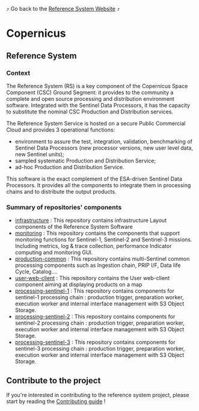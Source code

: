:arrow_heading_up: Go back to the [Reference System Website](https://referencesystem.copernicus.eu/) :arrow_heading_up:

# Copernicus

## Reference System

### Context

The Reference System (RS) is a key component of the Copernicus Space Component (CSC) Ground Segment: it provides to the community a complete and open source processing and distribution environment software. Integrated with the Sentinel Data Processors, it has the capacity to substitute the nominal CSC Production and Distribution services. 

The Reference System Service is hosted on a secure Public Commercial Cloud and provides 3 operational functions:

- environment to assure the test, integration, validation, benchmarking of Sentinel Data Processors (new processor versions, new user level data, new Sentinel units);
- sampled systematic Production and Distribution Service;
- ad-hoc Production and Distribution Service.

This software is the exact complement of the ESA-driven Sentinel Data Processors. It provides all the components to integrate them in processing chains and to distribute the output products.

### Summary of repositories' components
- [infrastructure](https://github.com/COPRS/infrastructure) : This repository contains infrastructure Layout components of the Reference System Software
- [monitoring](https://github.com/COPRS/monitoring) : This repository contains the components that support monitoring functions for Sentinel-1, Sentinel-2 and Sentinel-3 missions. Including metrics, log & trace collection, performance Indicator computing and monitoring GUI.
- [production-common](https://github.com/COPRS/production-common) : This repository contains multi-Sentinel common processing components such as Ingestion chain, PRIP I/F, Data life Cycle, Catalog....
- [user-web-client](https://github.com/COPRS/user-web-client) : This repository contains the User web-client component aiming at displaying products on a map
- [processing-sentinel-1](https://github.com/COPRS/processing-sentinel-1) : This repository contains components for sentinel-1 processing chain : production trigger, preparation worker, execution worker and internal interface management with S3 Object Storage.
- [processing-sentinel-2](https://github.com/COPRS/processing-sentinel-2) : This repository contains components for sentinel-2 processing chain : production trigger, preparation worker, execution worker and internal interface management with S3 Object Storage.
- [processing-sentinel-3](https://github.com/COPRS/processing-sentinel-3) : This repository contains components for sentinel-3 processing chain : production trigger, preparation worker, execution worker and internal interface management with S3 Object Storage.

## Contribute to the project

If you're interested in contributing to the reference system project, please start by reading the [Contributing guide](/contribute/) !
